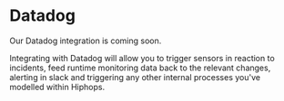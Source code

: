 # Datadog

Our Datadog integration is coming soon.

Integrating with Datadog will allow you to trigger sensors in reaction to incidents, feed runtime monitoring data back to the relevant changes, alerting in slack and triggering any other internal processes you've modelled within Hiphops.
